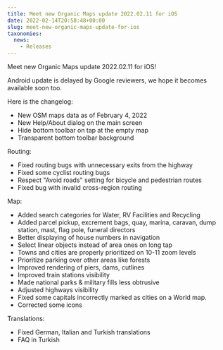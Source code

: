 ```yaml
---
title: Meet new Organic Maps update 2022.02.11 for iOS
date: 2022-02-14T20:58:48+00:00
slug: meet-new-organic-maps-update-for-ios
taxonomies:
  news:
    - Releases
---
```


Meet new Organic Maps update 2022.02.11 for iOS!

Android update is delayed by Google reviewers, we hope it becomes available soon too.

Here is the changelog:

- New OSM maps data as of February 4, 2022
- New Help/About dialog on the main screen
- Hide bottom toolbar on tap at the empty map
- Transparent bottom toolbar background

Routing:

- Fixed routing bugs with unnecessary exits from the highway
- Fixed some cyclist routing bugs
- Respect "Avoid roads" setting for bicycle and pedestrian routes
- Fixed bug with invalid cross-region routing

Map:

- Added search categories for Water, RV Facilities and Recycling
- Added parcel pickup, excrement bags, quay, marina, caravan, dump station, mast, flag pole, funeral directors
- Better displaying of house numbers in navigation
- Select linear objects instead of area ones on long tap
- Towns and cities are properly prioritized on 10-11 zoom levels
- Prioritize parking over other areas like forests
- Improved rendering of piers, dams, cutlines
- Improved train stations visibility
- Made national parks & military fills less obtrusive
- Adjusted highways visibility
- Fixed some capitals incorrectly marked as cities on a World map.
- Corrected some icons

Translations:

- Fixed German, Italian and Turkish translations
- FAQ in Turkish
